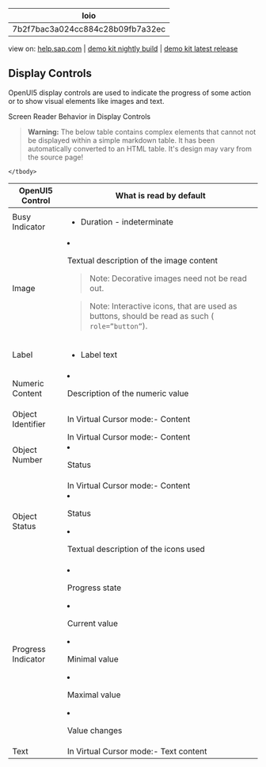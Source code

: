 | loio |
| -----|
| 7b2f7bac3a024cc884c28b09fb7a32ec |

<div id="loio">

view on: [help.sap.com](https://help.sap.com/viewer/DRAFT/3237636b137e43519a20ad5513c49ccb/latest/en-US/7b2f7bac3a024cc884c28b09fb7a32ec.html) | [demo kit nightly build](https://openui5nightly.hana.ondemand.com/#/topic/7b2f7bac3a024cc884c28b09fb7a32ec) | [demo kit latest release](https://openui5.hana.ondemand.com/#/topic/7b2f7bac3a024cc884c28b09fb7a32ec)</div>
<!-- loio7b2f7bac3a024cc884c28b09fb7a32ec -->

## Display Controls

OpenUI5 display controls are used to indicate the progress of some action or to show visual elements like images and text.

Screen Reader Behavior in Display Controls<a name="loio7b2f7bac3a024cc884c28b09fb7a32ec__table_mv5_wrs_xw"/>

 > **Warning:** The below table contains complex elements that cannot not be displayed within a simple markdown table. It has been automatically converted to an HTML table. It's design may vary from the source page!

<table>
	<thead>
		<tr>
			<th> OpenUI5 Control</th>
			<th>What is read by default</th>
		</tr>
	</thead>
	<tbody>
		<tr>
			<td>Busy Indicator</td>
			<td>

 -   Duration - indeterminate
			</td>
		</tr>
		<tr>
			<td>Image</td>
			<td>

 -   Textual description of the image content

 > Note:
 > Decorative images need not be read out.

 > Note:
 > Interactive icons, that are used as buttons, should be read as such \( `role=”button”`\).
			</td>
		</tr>
		<tr>
			<td>Label</td>
			<td>

 -   Label text
			</td>
		</tr>
		<tr>
			<td>Numeric Content</td>
			<td>

 -   Description of the numeric value
			</td>
		</tr>
		<tr>
			<td>Object Identifier</td>
			<td>In Virtual Cursor mode:-   Content
			</td>
		</tr>
		<tr>
			<td>Object Number</td>
			<td>In Virtual Cursor mode:-   Content
 -   Status
			</td>
		</tr>
		<tr>
			<td>Object Status</td>
			<td>In Virtual Cursor mode:-   Content
 -   Status

 -   Textual description of the icons used
			</td>
		</tr>
		<tr>
			<td>Progress Indicator</td>
			<td>

 -   Progress state
 -   Current value

 -   Minimal value

 -   Maximal value

 -   Value changes
			</td>
		</tr>
		<tr>
			<td>Text</td>
			<td>In Virtual Cursor mode:-   Text content
			</td>
		</tr>
	</tbody>
</table>
